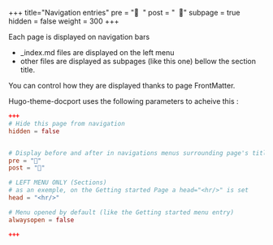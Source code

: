 +++
title="Navigation entries"
pre = "👻&nbsp;&nbsp;"
post = "&nbsp;&nbsp;👋"
subpage = true
hidden = false
weight = 300
+++

Each page is displayed on navigation bars
* _index.md files are displayed on the left menu
* other files are displayed as subpages (like this one) bellow the section title.


You can control how they are displayed thanks to page FrontMatter.

Hugo-theme-docport uses the following parameters to acheive this :

```toml
+++
# Hide this page from navigation
hidden = false


# Display before and after in navigations menus surrounding page's title
pre = "👻"
post = "👋"

# LEFT MENU ONLY (Sections)
# as an exemple, on the Getting started Page a head="<hr/>" is set
head = "<hr/>"

# Menu opened by default (like the Getting started menu entry)
alwaysopen = false

+++
```